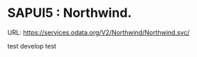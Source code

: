 # SAPUI5 : Northwind. 

URL: https://services.odata.org/V2/Northwind/Northwind.svc/ 

test develop test
